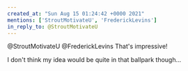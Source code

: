 ```yaml
---
created_at: "Sun Aug 15 01:24:42 +0000 2021"
mentions: ['StroutMotivateU', 'FrederickLevins']
in_reply_to: @StroutMotivateU
---
```


@StroutMotivateU @FrederickLevins That's impressive! 

I don't think my idea would be quite in that ballpark though...